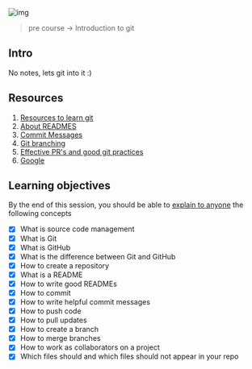![img](https://assets.imaginablefutures.com/media/images/ALX_Logo.max-200x150.png)

> pre course -> Introduction to git 

## Intro
No notes, lets git into it :)

## Resources
1. [Resources to learn git](https://docs.github.com/en/get-started/quickstart/set-up-git)
2. [About READMES](https://docs.github.com/en/repositories/managing-your-repositorys-settings-and-features/customizing-your-repository/about-readmes)
3. [Commit Messages](https://cbea.ms/git-commit/)
4. [Git branching](https://learngitbranching.js.org/)
5. [Effective PR's and good git practices](https://codeinthehole.com/tips/pull-requests-and-other-good-practices-for-teams-using-github/)
6. [Google](https://www.google.com/search?q=git+usage)

## Learning objectives
By the end of this session, you should be able to [explain to anyone](https://fs.blog/feynman-technique/) the following concepts

* [X] What is source code management
* [X] What is Git
* [X] What is GitHub
* [X] What is the difference between Git and GitHub
* [X] How to create a repository
* [x] What is a README
* [X] How to write good READMEs
* [X] How to commit
* [X] How to write helpful commit messages
* [X] How to push code
* [X] How to pull updates
* [X] How to create a branch
* [X] How to merge branches
* [X] How to work as collaborators on a project
* [X] Which files should and which files should not appear in your repo